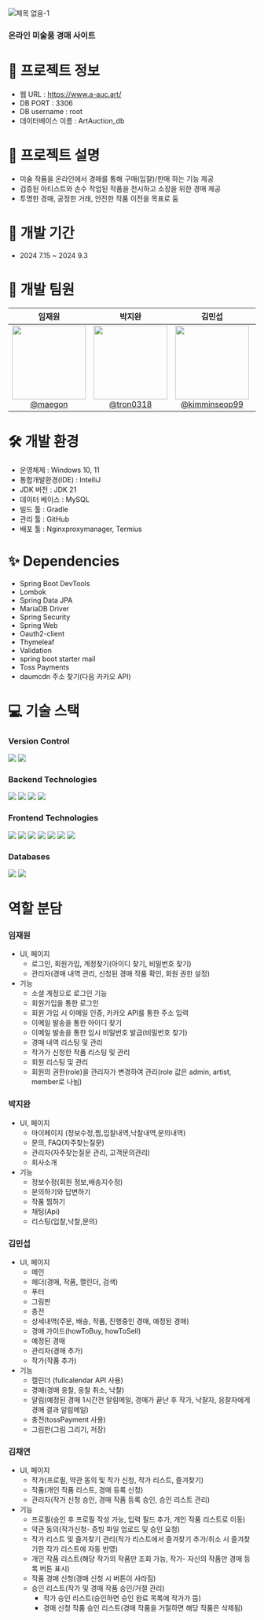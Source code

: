 
![제목 없음-1](https://github.com/user-attachments/assets/20fbcf40-f860-44d5-bdee-c29ab3f00720)


### 온라인 미술품 경매 사이트
# 🚩 프로젝트 정보
- 웹 URL : https://www.a-auc.art/
- DB PORT : 3306
- DB username : root
- 데이터베이스 이름 : ArtAuction_db

# 💬 프로젝트 설명
- 미술 작품을 온라인에서 경매를 통해 구매(입찰)/판매 하는 기능 제공
- 검증된 아티스트와 손수 작업된 작품을 전시하고 소장을 위한 경매 제공
- 투명한 경매, 공정한 거래, 안전한 작품 이전을 목표로 둠

# 💨 개발 기간
- 2024 7.15 ~ 2024 9.3

# 👥 개발 팀원
|                                                               **임재원**                                                               |                                                                **박지완**                                                                |                                                               **김민섭**                                                                |                                                               **김채연**                                                                |
|:-----------------------------------------------------------------------------------------------------------------------------------:|:-------------------------------------------------------------------------------------------------------------------------------------:|:------------------------------------------------------------------------------------------------------------------------------------:|:------------------------------------------------------------------------------------------------------------------------------------:|
| [<img src="https://avatars.githubusercontent.com/u/30003447?v=4" height=150 width=150> <br/> @maegon](https://github.com/maegon) | [<img src="https://avatars.githubusercontent.com/u/52211840?v=4" height=150 width=150> <br/> @tron0318](https://github.com/tron0318) | [<img src="https://avatars.githubusercontent.com/u/161572638?v=4" height=150 width=150> <br/> @kimminseop99](https://github.com/kimminseop99) | [<img src="https://avatars.githubusercontent.com/u/90239727?v=4" height=150 width=150> <br/> @kim-chaeyeon](https://github.com/kim-chaeyeon) |

# 🛠 개발 환경
- 운영체제 : Windows 10, 11
- 통합개발환경(IDE) : IntelliJ
- JDK 버전 : JDK 21
- 데이터 베이스 : MySQL
- 빌드 툴 : Gradle
- 관리 툴 : GitHub
- 배포 툴 : Nginxproxymanager, Termius

# ✨ Dependencies
- Spring Boot DevTools
- Lombok
- Spring Data JPA
- MariaDB Driver
- Spring Security
- Spring Web
- Oauth2-client
- Thymeleaf
- Validation
- spring boot starter mail
- Toss Payments
- daumcdn 주소 찾기(다음 카카오 API)

# 💻 기술 스택

### Version Control
<div>
    <img src="https://img.shields.io/badge/github-181717?style=for-the-badge&logo=github&logoColor=white">
    <img src="https://img.shields.io/badge/git-F05032?style=for-the-badge&logo=git&logoColor=white">
</div>

### Backend Technologies
<div>
    <img src="https://img.shields.io/badge/java-007396?style=for-the-badge&logo=java&logoColor=white">
    <img src="https://img.shields.io/badge/SpringBoot-6DB33F?style=for-the-badge&logo=springboot&logoColor=white">
    <img src="https://img.shields.io/badge/Spring Security-6DB33F?style=for-the-badge&logo=springsecurity&logoColor=white">
    <img src="https://img.shields.io/badge/Node.js-339933?style=for-the-badge&logo=node.js&logoColor=white">
</div>

### Frontend Technologies
<div>
    <img src="https://img.shields.io/badge/html5-E34F26?style=for-the-badge&logo=html5&logoColor=white">
    <img src="https://img.shields.io/badge/css-1572B6?style=for-the-badge&logo=css3&logoColor=white">
    <img src="https://img.shields.io/badge/javascript-F7DF1E?style=for-the-badge&logo=javascript&logoColor=white">
    <img src="https://img.shields.io/badge/Bootstrap-7952B3?style=for-the-badge&logo=bootstrap&logoColor=white">
    <img src="https://img.shields.io/badge/Thymeleaf-005F0F?style=for-the-badge&logo=thymeleaf&logoColor=white">
    <img src="https://img.shields.io/badge/Tailwind CSS-06B6D4?style=for-the-badge&logo=tailwindcss&logoColor=white">
    <img src="https://img.shields.io/badge/jQuery-0769AD?style=for-the-badge&logo=jquery&logoColor=white">
</div>

### Databases
<div>
    <img src="https://img.shields.io/badge/mysql-4479A1?style=for-the-badge&logo=mysql&logoColor=white">
    <img src="https://img.shields.io/badge/mariaDB-003545?style=for-the-badge&logo=mariaDB&logoColor=white">
</div>


# 역할 분담
### 임재원
+ UI, 페이지
  - 로그인, 회원가입, 계정찾기(아이디 찾기, 비밀번호 찾기)
  - 관리자(경매 내역 관리, 신청된 경매 작품 확인, 회원 권한 설정)
+ 기능
  - 소셜 계정으로 로그인 기능
  - 회원가입을 통한 로그인
  - 회원 가입 시 이메일 인증, 카카오 API를 통한 주소 입력
  - 이메일 발송을 통한 아이디 찾기
  - 이메일 발송을 통한 임시 비밀번호 발급(비밀번호 찾기)
  - 경매 내역 리스팅 및 관리
  - 작가가 신청한 작품 리스팅 및 관리
  - 회원 리스팅 및 관리
  - 회원의 권한(role)을 관리자가 변경하여 관리(role 값은 admin, artist, member로 나뉨)


### 박지완
+ UI, 페이지
  - 마이페이지 (정보수정,찜,입찰내역,낙찰내역,문의내역)
  - 문의, FAQ(자주찾는질문)
  - 관리자(자주찾는질문 관리, 고객문의관리)
  - 회사소개
+ 기능
  - 정보수정(회원 정보,배송지수정)
  - 문의하기와 답변하기
  - 작품 찜하기
  - 채팅(Api)
  - 리스팅(입찰,낙찰,문의)

### 김민섭
+ UI, 페이지
  - 메인
  - 헤더(경매, 작품, 캘린더, 검색)
  - 푸터
  - 그림판
  - 충전
  - 상세내역(주문, 배송, 작품, 진행중인 경매, 예정된 경매)
  - 경매 가이드(howToBuy, howToSell)
  - 예정된 경매 
  - 관리자(경매 추가)
  - 작가(작품 추가)
+ 기능
  - 캘린더 (fullcalendar API 사용)
  - 경매(경매 응찰, 응찰 취소, 낙찰)
  - 알림(예정된 경매 1시간전 알림메일, 경매가 끝난 후 작가, 낙찰자, 응찰자에게 경매 결과 알림메일)
  - 충전(tossPayment 사용)
  - 그림판(그림 그리기, 저장)

### 김채연
+ UI, 페이지
  - 작가(프로필, 약관 동의 및 작가 신청, 작가 리스트, 즐겨찾기)
  - 작품(개인 작품 리스트, 경매 등록 신청)
  - 관리자(작가 신청 승인, 경매 작품 등록 승인, 승인 리스트 관리)
+ 기능
  - 프로필(승인 후 프로필 작성 가능, 입력 필드 추가, 개인 작품 리스트로 이동)
  - 약관 동의(작가신청- 증빙 파일 업로드 및 승인 요청)
  - 작가 리스트 및 즐겨찾기 관리(작가 리스트에서 즐겨찾기 추가/취소 시 즐겨찾기한 작가 리스트에 자동 반영)
  - 개인 작품 리스트(해당 작가의 작품만 조회 가능, 작가- 자신의 작품만 경매 등록 버튼 표시)
  - 작품 경매 신청(경매 신청 시 버튼이 사라짐)
  - 승인 리스트(작가 및 경매 작품 승인/거절 관리)
    - 작가 승인 리스트(승인하면 승인 완료 목록에 작가가 뜸)
    -  경매 신청 작품 승인 리스트(경매 작품을 거절하면 해당 작품은 삭제됨)
